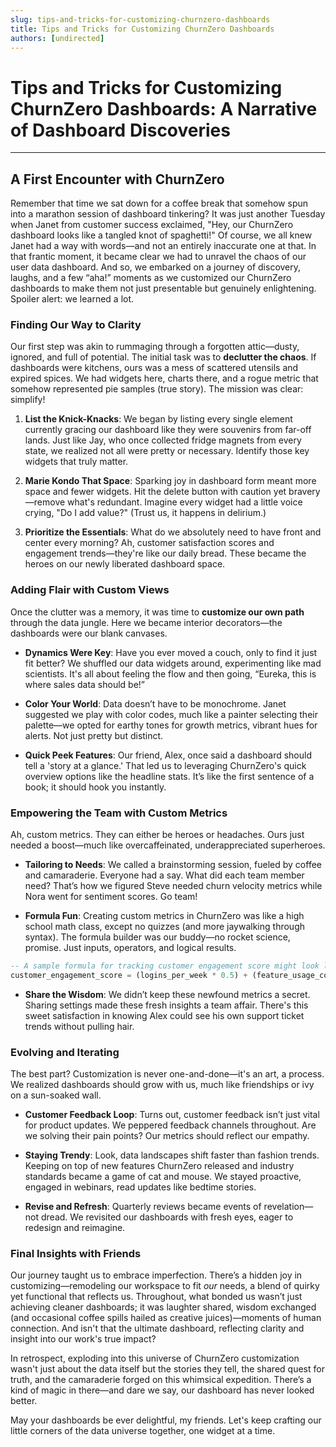 ```yaml
---
slug: tips-and-tricks-for-customizing-churnzero-dashboards
title: Tips and Tricks for Customizing ChurnZero Dashboards
authors: [undirected]
---
```



# Tips and Tricks for Customizing ChurnZero Dashboards: A Narrative of Dashboard Discoveries

---

## A First Encounter with ChurnZero

Remember that time we sat down for a coffee break that somehow spun into a marathon session of dashboard tinkering? It was just another Tuesday when Janet from customer success exclaimed, "Hey, our ChurnZero dashboard looks like a tangled knot of spaghetti!" Of course, we all knew Janet had a way with words—and not an entirely inaccurate one at that. In that frantic moment, it became clear we had to unravel the chaos of our user data dashboard. And so, we embarked on a journey of discovery, laughs, and a few “aha!” moments as we customized our ChurnZero dashboards to make them not just presentable but genuinely enlightening. Spoiler alert: we learned a lot.

### Finding Our Way to Clarity

Our first step was akin to rummaging through a forgotten attic—dusty, ignored, and full of potential. The initial task was to **declutter the chaos**. If dashboards were kitchens, ours was a mess of scattered utensils and expired spices. We had widgets here, charts there, and a rogue metric that somehow represented pie samples (true story). The mission was clear: simplify!

1. **List the Knick-Knacks**: We began by listing every single element currently gracing our dashboard like they were souvenirs from far-off lands. Just like Jay, who once collected fridge magnets from every state, we realized not all were pretty or necessary. Identify those key widgets that truly matter. 

2. **Marie Kondo That Space**: Sparking joy in dashboard form meant more space and fewer widgets. Hit the delete button with caution yet bravery—remove what's redundant. Imagine every widget had a little voice crying, "Do I add value?" (Trust us, it happens in delirium.)

3. **Prioritize the Essentials**: What do we absolutely need to have front and center every morning? Ah, customer satisfaction scores and engagement trends—they're like our daily bread. These became the heroes on our newly liberated dashboard space. 

### Adding Flair with Custom Views

Once the clutter was a memory, it was time to **customize our own path** through the data jungle. Here we became interior decorators—the dashboards were our blank canvases.

- **Dynamics Were Key**: Have you ever moved a couch, only to find it just fit better? We shuffled our data widgets around, experimenting like mad scientists. It's all about feeling the flow and then going, “Eureka, this is where sales data should be!”

- **Color Your World**: Data doesn’t have to be monochrome. Janet suggested we play with color codes, much like a painter selecting their palette—we opted for earthy tones for growth metrics, vibrant hues for alerts. Not just pretty but distinct.

- **Quick Peek Features**: Our friend, Alex, once said a dashboard should tell a 'story at a glance.' That led us to leveraging ChurnZero's quick overview options like the headline stats. It’s like the first sentence of a book; it should hook you instantly.

### Empowering the Team with Custom Metrics

Ah, custom metrics. They can either be heroes or headaches. Ours just needed a boost—much like overcaffeinated, underappreciated superheroes.

- **Tailoring to Needs**: We called a brainstorming session, fueled by coffee and camaraderie. Everyone had a say. What did each team member need? That’s how we figured Steve needed churn velocity metrics while Nora went for sentiment scores. Go team!

- **Formula Fun**: Creating custom metrics in ChurnZero was like a high school math class, except no quizzes (and more jaywalking through syntax). The formula builder was our buddy—no rocket science, promise. Just inputs, operators, and logical results.

```sql
-- A sample formula for tracking customer engagement score might look like:
customer_engagement_score = (logins_per_week * 0.5) + (feature_usage_count * 0.3) + (support_ticket_count * -0.2)
```

- **Share the Wisdom**: We didn’t keep these newfound metrics a secret. Sharing settings made these fresh insights a team affair. There's this sweet satisfaction in knowing Alex could see his own support ticket trends without pulling hair.

### Evolving and Iterating

The best part? Customization is never one-and-done—it's an art, a process. We realized dashboards should grow with us, much like friendships or ivy on a sun-soaked wall.

- **Customer Feedback Loop**: Turns out, customer feedback isn’t just vital for product updates. We peppered feedback channels throughout. Are we solving their pain points? Our metrics should reflect our empathy.

- **Staying Trendy**: Look, data landscapes shift faster than fashion trends. Keeping on top of new features ChurnZero released and industry standards became a game of cat and mouse. We stayed proactive, engaged in webinars, read updates like bedtime stories.

- **Revise and Refresh**: Quarterly reviews became events of revelation—not dread. We revisited our dashboards with fresh eyes, eager to redesign and reimagine.

### Final Insights with Friends

Our journey taught us to embrace imperfection. There’s a hidden joy in customizing—remodeling our workspace to fit *our* needs, a blend of quirky yet functional that reflects us. Throughout, what bonded us wasn’t just achieving cleaner dashboards; it was laughter shared, wisdom exchanged (and occasional coffee spills hailed as creative juices)—moments of human connection. And isn't that the ultimate dashboard, reflecting clarity and insight into our work's true impact?

In retrospect, exploding into this universe of ChurnZero customization wasn't just about the data itself but the stories they tell, the shared quest for truth, and the camaraderie forged on this whimsical expedition. There’s a kind of magic in there—and dare we say, our dashboard has never looked better.

May your dashboards be ever delightful, my friends. Let's keep crafting our little corners of the data universe together, one widget at a time.